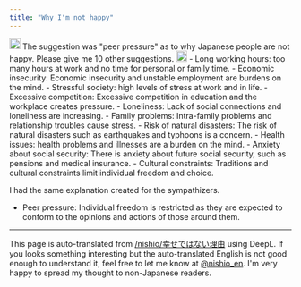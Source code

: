 ```yaml
---
title: "Why I'm not happy"
---
```


<img src='https://scrapbox.io/api/pages/nishio-en/nishio/icon' alt='nishio.icon' height="19.5"/>
The suggestion was "peer pressure" as to why Japanese people are not happy. Please give me 10 other suggestions.

<img src='https://scrapbox.io/api/pages/nishio-en/gpt/icon' alt='gpt.icon' height="19.5"/>
- Long working hours: too many hours at work and no time for personal or family time.
- Economic insecurity: Economic insecurity and unstable employment are burdens on the mind.
- Stressful society: high levels of stress at work and in life.
- Excessive competition: Excessive competition in education and the workplace creates pressure.
- Loneliness: Lack of social connections and loneliness are increasing.
- Family problems: Intra-family problems and relationship troubles cause stress.
- Risk of natural disasters: The risk of natural disasters such as earthquakes and typhoons is a concern.
- Health issues: health problems and illnesses are a burden on the mind.
- Anxiety about social security: There is anxiety about future social security, such as pensions and medical insurance.
- Cultural constraints: Traditions and cultural constraints limit individual freedom and choice.


I had the same explanation created for the sympathizers.
- Peer pressure: Individual freedom is restricted as they are expected to conform to the opinions and actions of those around them.

---
This page is auto-translated from [/nishio/幸せではない理由](https://scrapbox.io/nishio/幸せではない理由) using DeepL. If you looks something interesting but the auto-translated English is not good enough to understand it, feel free to let me know at [@nishio_en](https://twitter.com/nishio_en). I'm very happy to spread my thought to non-Japanese readers.